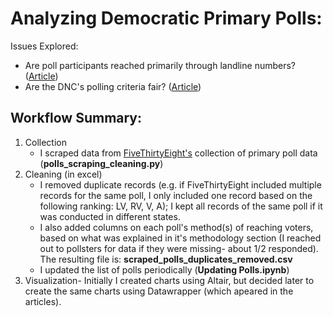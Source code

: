 # Analyzing Democratic Primary Polls:
Issues Explored:
- Are poll participants reached primarily through landline numbers? ([Article](https://medium.com/@hassen.morad/addressing-the-landline-only-polling-myth-473dbb6d46bd))
- Are the DNC's polling criteria fair? ([Article](https://medium.com/@hassen.morad/shedding-light-on-dnc-approved-polls-773947e464e3))

## Workflow Summary:
1. Collection
    - I scraped data from [FiveThirtyEight's](https://projects.fivethirtyeight.com/2020-primaries/democratic/) collection of primary poll data (**polls_scraping_cleaning.py**)
2. Cleaning (in excel)
    - I removed duplicate records (e.g. if FiveThirtyEight included multiple records for the same poll, I only included one record based on the following ranking: LV, RV, V, A); I kept all records of the same poll if it was conducted in different states. 
    - I also added columns on each poll's method(s) of reaching voters, based on what was explained in it's methodology section (I reached out to pollsters for data if they were missing- about 1/2 responded). The resulting file is: **scraped_polls_duplicates_removed.csv**
    - I updated the list of polls periodically (**Updating Polls.ipynb**)
3. Visualization- Initially I created charts using Altair, but decided later to create the same charts using Datawrapper (which apeared in the articles).
